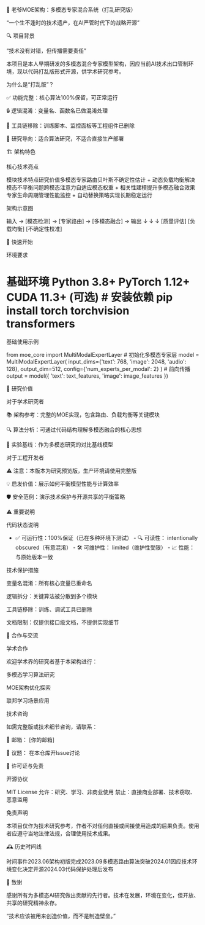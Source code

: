🧠 老爷MOE架构：多模态专家混合系统（打乱研究版）

“一个生不逢时的技术遗产，在AI严管时代下的战略开源”

🔍 项目背景

“技术没有对错，但传播需要责任”

本项目是本人早期研发的多模态混合专家模型架构，因应当前AI技术出口管制环境，现以代码打乱版形式开源，供学术研究参考。

为什么是“打乱版”？

✅ 功能完整：核心算法100%保留，可正常运行

🔒 逻辑混淆：变量名、函数名已做混淆处理

🚫 工具链移除：训练脚本、监控面板等工程组件已删除

🎯 研究导向：适合算法研究，不适合直接生产部署

🏗️ 架构特色

核心技术亮点

模块技术特点研究价值多模态专家路由贝叶斯不确定性估计 + 动态负载均衡解决模态不平衡问题跨模态注意力自适应模态权重 + 相关性建模提升多模态融合效果专家生命周期管理性能监控 + 自动替换策略实现长期稳定运行 

架构示意图

输入 → [模态检测] → [专家路由] → [多模态融合] → 输出 ↓ ↓ ↓ [质量评估] [负载均衡] [不确定性校准] 

🚀 快速开始

环境要求

# 基础环境 Python 3.8+ PyTorch 1.12+ CUDA 11.3+ (可选) # 安装依赖 pip install torch torchvision transformers 

基础使用示例

from moe_core import MultiModalExpertLayer # 初始化多模态专家层 model = MultiModalExpertLayer( input_dims={'text': 768, 'image': 2048, 'audio': 128}, output_dim=512, config={'num_experts_per_modal': 2} ) # 前向传播 output = model({ 'text': text_features, 'image': image_features }) 

🔬 研究价值

对于学术研究者

📚 架构参考：完整的MOE实现，包含路由、负载均衡等关键模块

🔍 算法分析：可通过代码结构理解多模态融合的核心思想

🧪 实验基线：作为多模态研究的对比基线模型

对于工程开发者

⚠️ 注意：本版本为研究预览版，生产环境请使用完整版

💡 启发价值：展示如何平衡模型性能与计算效率

🛡️ 安全范例：演示技术保护与开源共享的平衡策略

⚠️ 重要说明

代码状态说明

- ✅ 可运行性：100%保证（已在多种环境下测试） - 🔍 可读性： intentionally obscured（有意混淆） - 🛠️ 可维护性： limited（维护性受限） - 📈 性能： 与原始版本一致 

技术保护措施

变量名混淆：所有核心变量已重命名

逻辑拆分：关键算法被分散到多个模块

工具链移除：训练、调试工具已删除

文档限制：仅提供接口级文档，不提供实现细节

🤝 合作与交流

学术合作

欢迎学术界的研究者基于本架构进行：

多模态学习算法研究

MOE架构优化探索

联邦学习场景应用

技术咨询

如需完整版或技术细节咨询，请联系：

📧 邮箱： [你的邮箱]

💬 议题： 在本仓库开Issue讨论

📜 许可证与免责

开源协议

MIT License 允许：研究、学习、非商业使用 禁止：直接商业部署、技术窃取、恶意滥用 

免责声明

本项目仅作为技术研究参考，作者不对任何直接或间接使用造成的后果负责。使用者应遵守当地法律法规，合理使用技术成果。

🕰️ 历史时间线

时间事件2023.06架构初版完成2023.09多模态路由算法突破2024.01因应技术环境变化决定开源2024.03代码保护处理后发布 

🙏 致谢

感谢所有为多模态AI研究做出贡献的先行者。技术在发展，环境在变化，但开放、共享的研究精神永存。

“技术应该被用来创造价值，而不是制造壁垒。”

